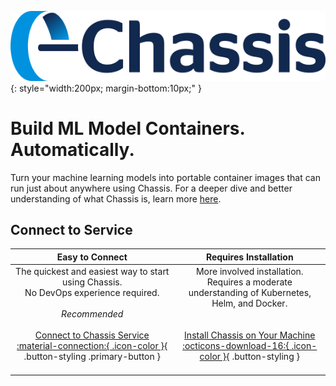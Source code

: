 ![Chassis logo](./images/chassis-positive.png){: style="width:200px; margin-bottom:10px;" }

# Build ML Model Containers. Automatically.

Turn your machine learning models into portable container images that can run just about anywhere using Chassis. For a deeper dive and better understanding of what Chassis is, learn more [here](./conceptual-guides/overview.md).

## Connect to Service

| Easy to Connect | Requires Installation|
| :-----------: | :-----------: |
| The quickest and easiest way to start using Chassis. <br> No DevOps experience required. <br><br> _Recommended_ <br><br> [Connect to Chassis Service    :material-connection:{ .icon-color }](./getting-started/deploy-connect.md){ .button-styling .primary-button } <br><br> |  More involved installation. <br> Requires a moderate understanding of Kubernetes, Helm, and Docker. <br><br><br> [Install Chassis on Your Machine   :octicons-download-16:{ .icon-color }](./getting-started/deploy-manual.md){ .button-styling } <br><br> |